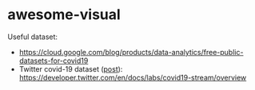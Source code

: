# awesome-visual
Useful dataset: 
* https://cloud.google.com/blog/products/data-analytics/free-public-datasets-for-covid19
* Twitter covid-19 dataset ([post](https://techcrunch.com/2020/04/29/twitter-launches-a-covid-19-dataset-of-tweets-for-approved-developers-and-researchers/)): https://developer.twitter.com/en/docs/labs/covid19-stream/overview
